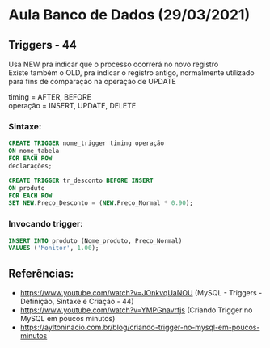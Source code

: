 # Aula Banco de Dados (29/03/2021)

## Triggers - 44

Usa NEW pra indicar que o processo ocorrerá no novo registro  
Existe também o OLD, pra indicar o registro antigo, normalmente utilizado para fins de comparação na operação de UPDATE  

timing = AFTER, BEFORE  
operação = INSERT, UPDATE, DELETE  

### Sintaxe:  
```sql
CREATE TRIGGER nome_trigger timing operação  
ON nome_tabela  
FOR EACH ROW
declarações;  

CREATE TRIGGER tr_desconto BEFORE INSERT  
ON produto  
FOR EACH ROW
SET NEW.Preco_Desconto = (NEW.Preco_Normal * 0.90);  
```  
### Invocando trigger:  
```sql
INSERT INTO produto (Nome_produto, Preco_Normal)  
VALUES ('Monitor', 1.00);  
```
## Referências:  
- https://www.youtube.com/watch?v=JOnkvqUaNOU (MySQL - Triggers - Definição, Sintaxe e Criação - 44)  
- https://www.youtube.com/watch?v=YMPGnavrfjs (Criando Trigger no MySQL em poucos minutos)  
- https://ayltoninacio.com.br/blog/criando-trigger-no-mysql-em-poucos-minutos  
